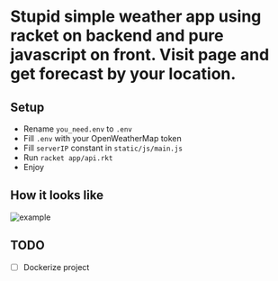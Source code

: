 # Stupid simple weather app using racket on backend and pure javascript on front. Visit page and get forecast by your location.

## Setup

- Rename `you_need.env` to `.env`
- Fill `.env` with your OpenWeatherMap token
- Fill `serverIP` constant in `static/js/main.js`
- Run `racket app/api.rkt`
- Enjoy


## How it looks like


![example](https://github.com/m3xan1k/weather-app/example.jpg)


## TODO

- [ ] Dockerize project
